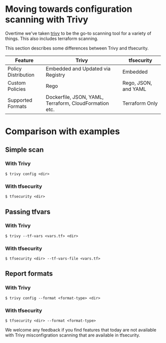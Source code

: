 # Moving towards configuration scanning with Trivy
Overtime we've taken [trivy][trivy] to be the go-to scanning tool for a variety of things. This also includes terraform scanning.

This section describes some differences between Trivy and tfsecurity.

| Feature              | Trivy                                                  | tfsecurity                |
|----------------------|--------------------------------------------------------|----------------------|
| Policy Distribution | Embedded and Updated via Registry                      | Embedded             |
| Custom Policies      | Rego                                                   | Rego, JSON, and YAML |
| Supported Formats    | Dockerfile, JSON, YAML, Terraform, CloudFormation etc. | Terraform  Only      |


# Comparison with examples
## Simple scan
### With Trivy
```shell
$ trivy config <dir>
```
### With tfsecurity
```shell
$ tfsecurity <dir>
```

## Passing tfvars
### With Trivy
```shell
$ trivy --tf-vars <vars.tf> <dir>
```
### With tfsecurity
```shell
$ tfsecurity <dir> --tf-vars-file <vars.tf>
```

## Report formats
### With Trivy
```shell
$ trivy config --format <format-type> <dir>
```

### With tfsecurity
```shell
$ tfsecurity <dir> --format <format-type>
```

We welcome any feedback if you find features that today are not available with Trivy misconfigration scanning that are available in tfsecurity. 

[trivy]: https://github.com/aquasecurity/trivy
